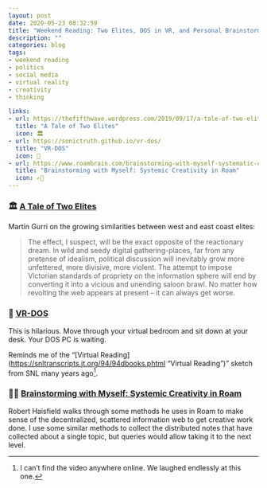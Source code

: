 ```yaml
---
layout: post
date: 2020-05-23 08:32:59
title: "Weekend Reading: Two Elites, DOS in VR, and Personal Brainstorming"
description: ""
categories: blog
tags:
- weekend reading
- politics
- social media
- virtual reality
- creativity
- thinking

links:
- url: https://thefifthwave.wordpress.com/2019/09/17/a-tale-of-two-elites/
  title: "A Tale of Two Elites"
  icon: 🏛️
- url: https://sonictruth.github.io/vr-dos/
  title: "VR-DOS"
  icon: 💾
- url: https://www.roambrain.com/brainstorming-with-myself-systematic-creativity-in-roam/
  title: "Brainstorming with Myself: Systemic Creativity in Roam"
  icon: ✍🏼
---
```


### 🏛️ [A Tale of Two Elites](https://thefifthwave.wordpress.com/2019/09/17/a-tale-of-two-elites/ "A Tale of Two Elites")

Martin Gurri on the growing similarities between west and east coast elites:

> The effect, I suspect, will be the exact opposite of the reactionary dream.  In wild and seedy digital gathering-places, far from any pretense of idealism, political discussion will inevitably grow more unfettered, more divisive, more violent.  The attempt to impose Victorian standards of propriety on the information sphere will end by converting it into a vicious and unending saloon brawl.  No matter how revolting the web appears at present – it can always get worse.

### 💾 [VR-DOS](https://sonictruth.github.io/vr-dos/ "VR-DOS")

This is hilarious. Move through your virtual bedroom and sit down at your desk. Your DOS PC is waiting.

Reminds me of the “[Virtual Reading](https://snltranscripts.jt.org/94/94dbooks.phtml “Virtual Reading”)” sketch from SNL many years ago[^virtualreading].

### ✍🏼 [Brainstorming with Myself: Systemic Creativity in Roam](https://www.roambrain.com/brainstorming-with-myself-systematic-creativity-in-roam/ "Brainstorming with Myself: Systemic Creativity in Roam")

Robert Haisfield walks through some methods he uses in Roam to make sense of the decentralized, scattered information web to get creative work done. I use some similar methods to collect the distributed notes that have collected about a single topic, but queries would allow taking it to the next level.

[^virtualreading]: I can’t find the video anywhere online. We laughed endlessly at this one.
